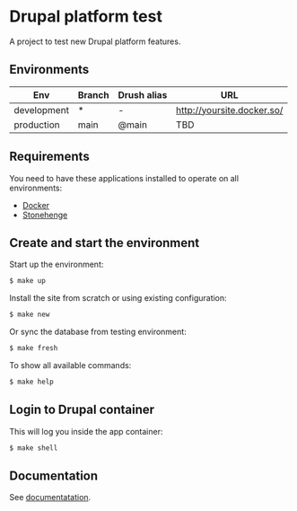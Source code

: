 # Drupal platform test

A project to test new Drupal platform features.

## Environments

Env | Branch | Drush alias | URL
--- | ------ | ----------- | ---
development | * | - | http://yoursite.docker.so/
production | main | @main | TBD

## Requirements

You need to have these applications installed to operate on all environments:

- [Docker](https://github.com/druidfi/guidelines/blob/master/docs/docker.md)
- [Stonehenge](https://github.com/druidfi/stonehenge)

## Create and start the environment

Start up the environment:

```bash
$ make up
```

Install the site from scratch or using existing configuration:

```bash
$ make new
```

Or sync the database from testing environment:

```bash
$ make fresh
```

To show all available commands:

```bash
$ make help
```

## Login to Drupal container

This will log you inside the app container:

```bash
$ make shell
```

## Documentation

See [documentatation](https://github.com/City-of-Helsinki/drupal-helfi-platform/tree/main/documentation).
